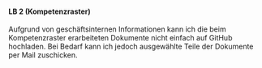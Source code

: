 #### LB 2 (Kompetenzraster)
Aufgrund von geschäftsinternen Informationen kann ich die beim Kompetenzraster erarbeiteten Dokumente nicht einfach auf GitHub hochladen. Bei Bedarf kann ich jedoch ausgewählte Teile der Dokumente per Mail zuschicken.
